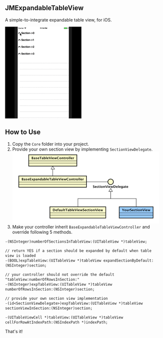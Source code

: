 ## JMExpandableTableView
A simple-to-integrate expandable table view, for iOS.

![image](demo.gif)

## How to Use

1. Copy the ```Core``` folder into your project.
2. Provide your own section view by implementing ```SectionViewDelegate```.
![image](diagram.png)
3. Make your controller inherit ```BaseExpandableTableViewController``` and override following 5 methods.

```
-(NSInteger)numberOfSectionsInTableView:(UITableView *)tableView;
```

```
// return YES if a section should be expanded by default when table view is loaded
-(BOOL)expTableView:(UITableView *)tableView expandSectionByDefault:(NSInteger)section;
```

```
// your controller should not override the default "tableView:numberOfRowsInSection:"
-(NSInteger)expTableView:(UITableView *)tableView numberOfRowsInSection:(NSInteger)section;
```

```
// provide your own section view implementation
-(id<SectionViewDelegate>)expTableView:(UITableView *)tableView sectionViewInSection:(NSInteger)section;
```

```
-(UITableViewCell *)tableView:(UITableView *)tableView cellForRowAtIndexPath:(NSIndexPath *)indexPath;
```

That's it!
